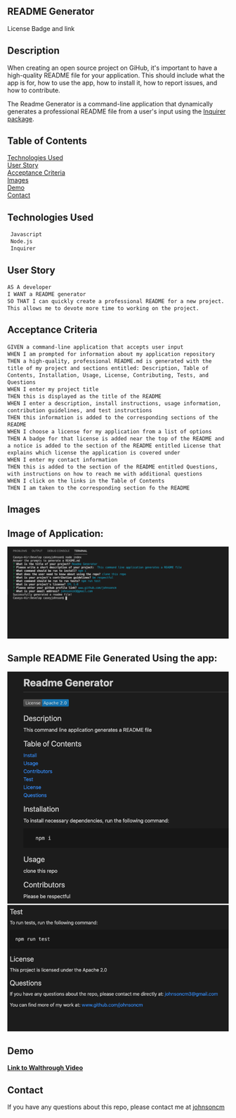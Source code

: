 ## README Generator

License Badge and link

## Description

When creating an open source project on GiHub, it's important to have a high-quality README file for your application. This should include what the app is for, how to use the app, how to install it, how to report issues, and how to contribute.

The Readme Generator is a command-line application that dynamically generates a professional README file from a user's input using the [Inquirer package](https://www.npmjs.com/package/inquirer).

## Table of Contents

[Technologies Used](#Technologies-Used)<br>
[User Story](#User-Story)<br>
[Acceptance Criteria](#Acceptance-Criteria)<br>
[Images](#Images)<br>
[Demo](#Demo)<br>
[Contact](#Contact)<br>

## Technologies Used

     Javascript
     Node.js
     Inquirer

 ## User Story

    AS A developer
    I WANT a README generator
    SO THAT I can quickly create a professional README for a new project. This allows me to devote more time to working on the project.

## Acceptance Criteria

    GIVEN a command-line application that accepts user input
    WHEN I am prompted for information about my application repository
    THEN a high-quality, professional README.md is generated with the title of my project and sections entitled: Description, Table of Contents, Installation, Usage, License, Contributing, Tests, and Questions
    WHEN I enter my project title
    THEN this is displayed as the title of the README
    WHEN I enter a description, install instructions, usage information, contribution guidelines, and test instructions
    THEN this information is added to the corresponding sections of the README
    WHEN I choose a license for my application from a list of options
    THEN A badge for that license is added near the top of the README and a notice is added to the section of the README entitled License that explains which license the application is covered under
    WHEN I enter my contact information
    THEN this is added to the section of the README entitled Questions, with instructions on how to reach me with additional questions
    WHEN I click on the links in the Table of Contents
    THEN I am taken to the corresponding section fo the README

## Images

## Image of Application:


**![Screenshot of Application](./App_SS.png)**


## Sample README File Generated Using the app:

**![Screenshot of Readme File Generated](./Readme_SS.png)**
**![Screenshot of Readme File Generated](./Readme_SS2.png)**


## Demo

**[Link to Walthrough Video](https://drive.google.com/file/d/1QBMCG3vTftEU501xRg2XVOdi8OSIdl4D/preview)**

## Contact

If you have any questions about this repo, please contact me at [johnsoncm](https://www.github.com/johnsoncm)




